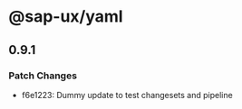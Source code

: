 # @sap-ux/yaml

## 0.9.1
### Patch Changes

- f6e1223: Dummy update to test changesets and pipeline
